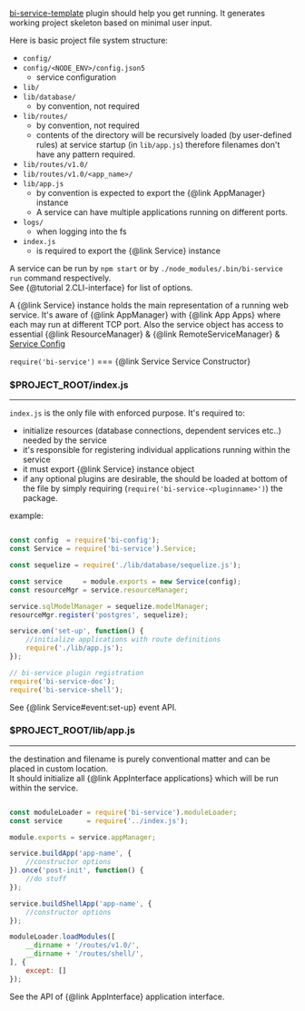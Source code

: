 
[bi-service-template](https://github.com/BohemiaInteractive/bi-service-template) plugin should help you get running. It generates working project skeleton based on minimal user input.  

Here is basic project file system structure:

- `config/`
- `config/<NODE_ENV>/config.json5`
    - service configuration
- `lib/`
- `lib/database/`
    - by convention, not required
- `lib/routes/`
    - by convention, not required
    - contents of the directory will be recursively loaded (by user-defined rules) at service startup (in `lib/app.js`) therefore filenames don't have any pattern required.
- `lib/routes/v1.0/`
- `lib/routes/v1.0/<app_name>/`
- `lib/app.js`
    - by convention is expected to export the {@link AppManager} instance
    - A service can have multiple applications running on different ports.
- `logs/`
    - when logging into the fs
- `index.js`
    - is required to export the {@link Service} instance


A service can be run by `npm start` or by `./node_modules/.bin/bi-service run` command respectively.  
See {@tutorial 2.CLI-interface} for list of options.  

A {@link Service} instance holds the main representation of a running web service. It's aware of {@link AppManager} with {@link App Apps} where each may run at different TCP port. Also the service object has access to essential {@link ResourceManager} & {@link RemoteServiceManager} & [Service Config](https://github.com/BohemiaInteractive/bi-config)  

`require('bi-service')` === {@link Service Service Constructor}  

### $PROJECT_ROOT/index.js
--------------------------

`index.js` is the only file with enforced purpose. It's required to:  
* initialize resources (database connections, dependent services etc..) needed by the service
* it's responsible for registering individual applications running within the service
* it must export {@link Service} instance object
* if any optional plugins are desirable, the should be loaded at bottom of the file by simply requiring (`require('bi-service-<pluginname>')`) the package.


example:  

```javascript

const config  = require('bi-config');
const Service = require('bi-service').Service;

const sequelize = require('./lib/database/sequelize.js');

const service     = module.exports = new Service(config);
const resourceMgr = service.resourceManager;

service.sqlModelManager = sequelize.modelManager;
resourceMgr.register('postgres', sequelize);

service.on('set-up', function() {
    //initialize applications with route definitions
    require('./lib/app.js');
});

// bi-service plugin registration
require('bi-service-doc');
require('bi-service-shell');
```

See {@link Service#event:set-up} event API.  


### $PROJECT_ROOT/lib/app.js
----------------------------
the destination and filename is purely conventional matter and can be placed in custom location.  
It should initialize all {@link AppInterface applications} which will be run within the service.

```javascript

const moduleLoader = require('bi-service').moduleLoader;
const service      = require('../index.js');

module.exports = service.appManager;

service.buildApp('app-name', {
    //constructor options
}).once('post-init', function() {
    //do stuff
});

service.buildShellApp('app-name', {
    //constructor options
});

moduleLoader.loadModules([
    __dirname + '/routes/v1.0/',
    __dirname + '/routes/shell/',
], {
    except: []
});
```

See the API of {@link AppInterface} application interface.
